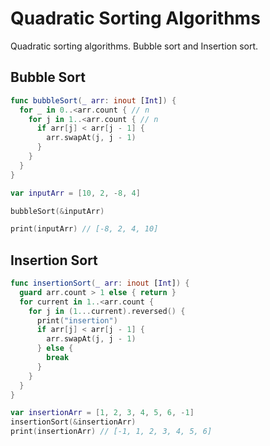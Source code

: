 # Quadratic Sorting Algorithms

Quadratic sorting algorithms. Bubble sort and Insertion sort. 

## Bubble Sort 

```swift 
func bubbleSort(_ arr: inout [Int]) {
  for _ in 0..<arr.count { // n
    for j in 1..<arr.count { // n
      if arr[j] < arr[j - 1] {
        arr.swapAt(j, j - 1)
      }
    }
  }
}

var inputArr = [10, 2, -8, 4]

bubbleSort(&inputArr)

print(inputArr) // [-8, 2, 4, 10]
```

## Insertion Sort

```swift 
func insertionSort(_ arr: inout [Int]) {
  guard arr.count > 1 else { return }
  for current in 1..<arr.count {
    for j in (1...current).reversed() {
      print("insertion")
      if arr[j] < arr[j - 1] {
        arr.swapAt(j, j - 1)
      } else {
        break
      }
    }
  }
}

var insertionArr = [1, 2, 3, 4, 5, 6, -1]
insertionSort(&insertionArr)
print(insertionArr) // [-1, 1, 2, 3, 4, 5, 6]
```
